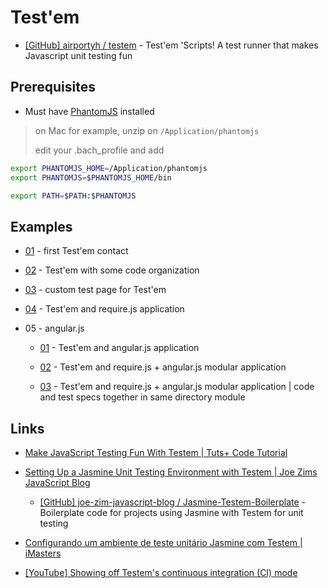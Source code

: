 # Test'em

* [[GitHub] airportyh / testem](https://github.com/airportyh/testem) - Test'em 'Scripts! A test runner that makes Javascript unit testing fun


## Prerequisites

* Must have [PhantomJS](http://phantomjs.org/) installed

> on Mac for example, unzip on `/Application/phantomjs`
>
> edit your .bach_profile and add

```bash
export PHANTOMJS_HOME=/Application/phantomjs
export PHANTOMJS=$PHANTOMJS_HOME/bin

export PATH=$PATH:$PHANTOMJS
```


## Examples

* [01](01) - first Test'em contact

* [02](02) - Test'em with some code organization

* [03](03) - custom test page for Test'em

* [04](04) - Test'em and require.js application

* 05 - angular.js

  * [01](05_angular/01) - Test'em and angular.js application

  * [02](05_angular/02) - Test'em and require.js + angular.js modular application

  * [03](05_angular/03) - Test'em and require.js + angular.js modular application | code and test specs together in same directory module


## Links

* [Make JavaScript Testing Fun With Testem | Tuts+ Code Tutorial](http://code.tutsplus.com/tutorials/make-javascript-testing-fun-with-testem--net-27738)

* [Setting Up a Jasmine Unit Testing Environment with Testem | Joe Zims JavaScript Blog](http://www.joezimjs.com/javascript/setting-up-a-jasmine-unit-testing-environment-with-testem/)

  * [[GitHub] joe-zim-javascript-blog / Jasmine-Testem-Boilerplate](https://github.com/joe-zim-javascript-blog/Jasmine-Testem-Boilerplate) - Boilerplate code for projects using Jasmine with Testem for unit testing

* [Configurando um ambiente de teste unitário Jasmine com Testem | iMasters](http://imasters.com.br/front-end/javascript/configurando-um-ambiente-de-teste-unitario-jasmine-com-testem/)

* [[YouTube] Showing off Testem's continuous integration (CI) mode](http://www.youtube.com/watch?v=Js16Cj80HKY)
